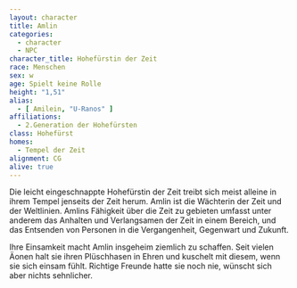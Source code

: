 ```yaml
---
layout: character
title: Amlin
categories:
  - character
  - NPC
character_title: Hohefürstin der Zeit
race: Menschen
sex: w
age: Spielt keine Rolle
height: "1,51"
alias:
  - [ Amilein, "U-Ranos" ]
affiliations:
  - 2.Generation der Hohefürsten
class: Hohefürst
homes:
  - Tempel der Zeit
alignment: CG
alive: true
---
```


Die leicht eingeschnappte Hohefürstin der Zeit treibt sich meist alleine in ihrem Tempel jenseits der Zeit herum. Amlin
ist die Wächterin der Zeit und der Weltlinien. Amlins Fähigkeit über die Zeit zu gebieten umfasst unter anderem das
Anhalten und Verlangsamen der Zeit in einem Bereich, und das Entsenden von Personen in die Vergangenheit, Gegenwart und
Zukunft.

Ihre Einsamkeit macht Amlin insgeheim ziemlich zu schaffen. Seit vielen Äonen halt sie ihren Plüschhasen in Ehren und
kuschelt mit diesem, wenn sie sich einsam fühlt. Richtige Freunde hatte sie noch nie, wünscht sich aber nichts
sehnlicher.
